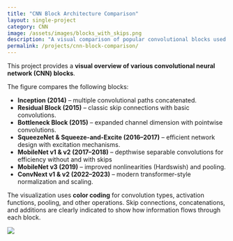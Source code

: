 ```yaml
---
title: "CNN Block Architecture Comparison"
layout: single-project
category: CNN
image: /assets/images/blocks_with_skips.png
description: "A visual comparison of popular convolutional blocks used in CNN architectures, highlighting the different types of building blocks (convolutions, skip connections, and activation functions)."
permalink: /projects/cnn-block-comparison/
---
```


This project provides a **visual overview of various convolutional neural network (CNN) blocks**. 

The figure compares the following blocks:

- **Inception (2014)** – multiple convolutional paths concatenated.  
- **Residual Block (2015)** – classic skip connections with basic convolutions.  
- **Bottleneck Block (2015)** – expanded channel dimension with pointwise convolutions.  
- **SqueezeNet & Squeeze-and-Excite (2016–2017)** – efficient network design with excitation mechanisms.  
- **MobileNet v1 & v2 (2017–2018)** – depthwise separable convolutions for efficiency without and with skips 
- **MobileNet v3 (2019)** – improved nonlinearities (Hardswish) and pooling. 
- **ConvNext v1 & v2 (2022–2023)** – modern transformer-style normalization and scaling.  

The visualization uses **color coding** for convolution types, activation functions, pooling, and other operations. Skip connections, concatenations, and additions are clearly indicated to show how information flows through each block.

<body>
<img src="{{site.url}}{{site.baseurl}}/assets/images/blocks_with_skips.png">
</body>
